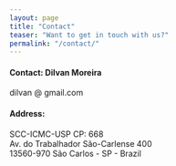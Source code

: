 ```yaml
---
layout: page
title: "Contact"
teaser: "Want to get in touch with us?"
permalink: "/contact/"
---
```

#### Contact: Dilvan Moreira

dilvan @ gmail.com

#### Address:

SCC-ICMC-USP CP: 668<br/>
Av. do Trabalhador São-Carlense 400<br/>
13560-970 São Carlos - SP - Brazil
